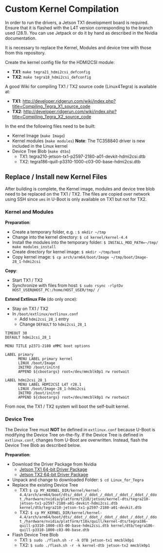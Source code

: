 # Custom Kernel Compilation

In order to run the drivers, a Jetson TX1 development board is required. Ensure that it is flashed with the L4T version corresponding to the branch used (28.1). You can use Jetpack or do it by hand as described in the Nvidia documentation.

It is necessary to replace the Kernel, Modules and device tree with those from this repository.

Create the kernel config file for the HDMI2CSI module:
* **TX1**: `make tegra21_hdmi2csi_defconfig`
* **TX2**: `make tegra18_hdmi2csi_defconfig`


A good Wiki for compiling TX1 / TX2 source code (Linux4Tegra) is available at:
* **TX1**: http://developer.ridgerun.com/wiki/index.php?title=Compiling_Tegra_X1_source_code
* **TX2**: http://developer.ridgerun.com/wiki/index.php?title=Compiling_Tegra_X2_source_code

In the end the following files need to be built:
* Kernel Image (`make Image`)
* Kernel modules (`make modules`) **Note**: The TC358840 driver is new included in the Linux kernel
* Device Tree Blob (`make dtbs`)
  * TX1: tegra210-jetson-tx1-p2597-2180-a01-devkit-hdmi2csi.dtb
  * TX2: tegra186-quill-p3310-1000-c03-00-base-hdmi2csi.dtb

## Replace / Install new Kernel Files
After building is complete, the Kernel image, modules and device tree blob need to be replaced on the TX1 / TX2. 
The files are copied over network using SSH since `ums` in U-Boot is only available on TX1 but not for TX2.

### Kernel and Modules
**Preparation**:
* Create a temporary folder, e.g. : `$ mkdir ~/tmp`
* Change into the kernel directory: `$ cd kernel/kernel-4.4`
* Install the modules into the temporary folder: `$ INSTALL_MOD_PATH=~/tmp/ make modules_install`
* Create directory for kernel image: `$ mkdir ~/tmp/boot`
* Copy kernel image: `$ cp arch/arm64/boot/Image ~/tmp/boot/Image-28_1-hdmi2csi`

**Copy**:
* Start TX1 / TX2
* Synchronize with files from host: `$ sudo rsync -rlptDv HOST_USER@HOST_PC:/home/HOST_USER/tmp/ /`

**Extend Extlinux File** (do only once):
* Stay on TX1 / TX2
* In `/boot/extlinux/extlinux.conf`
  * Add `hdmi2csi_28_1` entry
  * Change `DEFAULT` to `hdmi2csi_28_1`

```
TIMEOUT 30
DEFAULT hdmi2csi_28_1

MENU TITLE p2371-2180 eMMC boot options

LABEL primary
      MENU LABEL primary kernel
      LINUX /boot/Image
      INITRD /boot/initrd
      APPEND ${cbootargs} root=/dev/mmcblk0p1 rw rootwait

LABEL hdmi2csi_28_1
      MENU LABEL HDMI2CSI L4T r28.1
      LINUX /boot/Image-28_1-hdmi2csi
      INITRD /boot/initrd
      APPEND ${cbootargs} root=/dev/mmcblk0p1 rw rootwait
```
From now, the TX1 / TX2 system will boot the self-built kernel. 

### Device Tree

The Device Tree must **NOT** be defined in `extlinux.conf` because U-Boot is modifying the Device Tree on-the-fly. If the Device Tree is defined in `extlinux.conf`, changes from U-Boot are overwritten. Instead, flash the Device Tree Blob as described below.

**Preparation**:
* Download the Driver Package from Nvidia
  * [Jetson TX1 64-bit Driver Package](https://developer.nvidia.com/embedded/dlc/l4t-jetson-tx1-driver-package-28-1)
  * [Jetson TX2 64-bit Driver Package](https://developer.nvidia.com/embedded/dlc/l4t-jetson-tx2-driver-package-28-1)
* Unpack and change to downloaded Folder: `$ cd Linux_for_Tegra`
* Replace the existing Device Tree
  * TX1: `$ cp MY_KERNEL_DIR/kernel/kernel-4.4/arch/arm64/boot/dts/_ddot_/_ddot_/_ddot_/_ddot_/_ddot_/_ddot_/hardware/nvidia/platform/t210/jetson/kernel-dts/tegra210-jetson-tx1-p2597-2180-a01-devkit-hdmi2csi.dtb kernel/dtb/tegra210-jetson-tx1-p2597-2180-a01-devkit.dtb`
  * TX2: `$ cp MY_KERNEL_DIR/kernel/kernel-4.4/arch/arm64/boot/dts/_ddot_/_ddot_/_ddot_/_ddot_/_ddot_/_ddot_/hardware/nvidia/platform/t18x/quill/kernel-dts/tegra186-quill-p3310-1000-c03-00-base-hdmi2csi.dtb kernel/dtb/tegra186-quill-p3310-1000-c03-00-base.dtb`
* Flash Device Tree Blob
  * TX1: `$ sudo ./flash.sh -r -k DTB jetson-tx1 mmcblk0p1`
  * TX2: `$ sudo ./flash.sh -r -k kernel-dtb jetson-tx2 mmcblk0p1`


